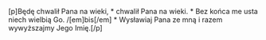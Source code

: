 [p]Będę chwalił Pana na wieki, * chwalił Pana na wieki. * Bez końca me usta niech wielbią Go. /[em]bis[/em] * Wysławiaj Pana ze mną i razem wywyższajmy Jego Imię.[/p]